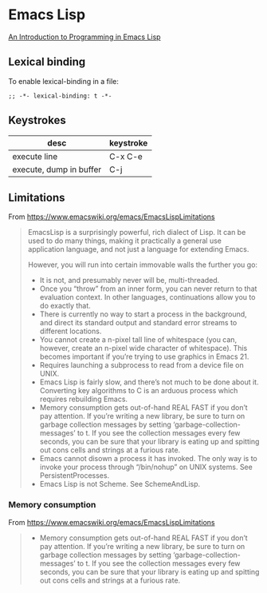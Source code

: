 # Emacs Lisp

[An Introduction to Programming in Emacs Lisp](https://www.gnu.org/software/emacs/manual/html_node/eintr/index.html)


## Lexical binding

To enable lexical-binding in a file:

```elisp
;; -*- lexical-binding: t -*-
```


## Keystrokes

| desc                    | keystroke |
|----------------------- |--------- |
| execute line            | C-x C-e   |
| execute, dump in buffer | C-j       |


## Limitations

From <https://www.emacswiki.org/emacs/EmacsLispLimitations>

> EmacsLisp is a surprisingly powerful, rich dialect of Lisp. It can be used to do many things, making it practically a general use application language, and not just a language for extending Emacs.
> 
> However, you will run into certain immovable walls the further you go:
> 
> - It is not, and presumably never will be, multi-threaded.
> - Once you “throw” from an inner form, you can never return to that evaluation context. In other languages, continuations allow you to do exactly that.
> - There is currently no way to start a process in the background, and direct its standard output and standard error streams to different locations.
> - You cannot create a n-pixel tall line of whitespace (you can, however, create an n-pixel wide character of whitespace). This becomes important if you’re trying to use graphics in Emacs 21.
> - Requires launching a subprocess to read from a device file on UNIX.
> - Emacs Lisp is fairly slow, and there’s not much to be done about it. Converting key algorithms to C is an arduous process which requires rebuilding Emacs.
> - Memory consumption gets out-of-hand REAL FAST if you don’t pay attention. If you’re writing a new library, be sure to turn on garbage collection messages by setting ‘garbage-collection-messages’ to t. If you see the collection messages every few seconds, you can be sure that your library is eating up and spitting out cons cells and strings at a furious rate.
> - Emacs cannot disown a process it has invoked. The only way is to invoke your process through “/bin/nohup” on UNIX systems. See PersistentProcesses.
> - Emacs Lisp is not Scheme. See SchemeAndLisp.


### Memory consumption

From <https://www.emacswiki.org/emacs/EmacsLispLimitations>

> - Memory consumption gets out-of-hand REAL FAST if you don’t pay attention. If you’re writing a new library, be sure to turn on garbage collection messages by setting ‘garbage-collection-messages’ to t. If you see the collection messages every few seconds, you can be sure that your library is eating up and spitting out cons cells and strings at a furious rate.